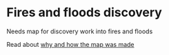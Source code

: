 # Fires and floods discovery

Needs map for discovery work into fires and floods

Read about [why and how the map was made](https://medium.com/digital-and-innovation-at-british-red-cross/mapping-unmet-needs-f0cf830b307d)
